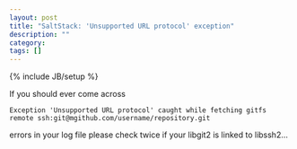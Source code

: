 ```yaml
---
layout: post
title: "SaltStack: 'Unsupported URL protocol' exception"
description: ""
category: 
tags: []
---
```

{% include JB/setup %}

If you should ever come across 

	Exception 'Unsupported URL protocol' caught while fetching gitfs remote ssh:git@mgithub.com/username/repository.git

 errors in your log file please check twice if your libgit2 is linked to libssh2...
